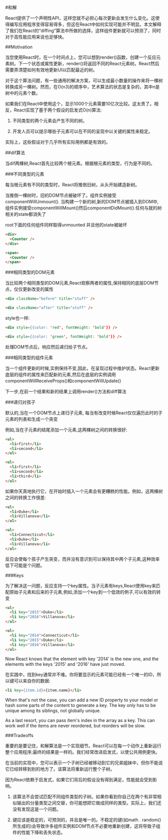 #和解

React提供了一个声明性API，这样您就不必担心每次更新会发生什么变化。这使得编写应用程序变得容易得多，但这在React中如何实现可能并不明显。本文解释了我们在React的“diffing”算法中所做的选择，这样组件更新就可以预测了，同时对于高性能应用来说也足够快。

##Motivation

当您使用React时，在一个时间点上，您可以想到render()函数，创建一个反应元素树。下一个状态或属性更新，render()将返回不同的React元素树。React然后需要弄清楚如何有效地更新UI以匹配最近的树。

对于这个算法问题，有一些通用的解决方案，可以生成最小数量的操作来将一棵树转换成另一棵树。然而，在O(n3)的顺序中，艺术算法的状态是复杂的，其中n是树中的元素个数。

如果我们在React中使用这个，显示1000个元素需要10亿次比较。这太贵了。相反，React实现了基于两个假设的启发式O(n)算法:

1. 不同类型的两个元素会产生不同的树。

2. 开发人员可以提示哪些子元素可以在不同的呈现中以关键的属性来稳定。

实际上，这些假设对于几乎所有实际用例都是有效的。

##dif算法

当dif两棵树,React首先比较两个根元素。根据根元素的类型，行为是不同的。

###不同类型的元素

每当根元素有不同的类型时，React将推倒旧树，从头开始建造新树。

当推倒一棵树时，旧的DOM节点被破坏了。组件实例接受componentWillUnmount(). 当构建一个新的树,新的DOM节点被插入到DOM中,组件实例接受componentWillMount()然后componentDidMount().任何与就的树相关的state都消失了

root下面的任何组件同样取得unmounted 并且他的state被破坏

```html
<div>
  <Counter />
</div>

<span>
  <Counter />
</span>
```

###相同类型的DOM元素

当比较两个相同类型的DOM元素,React观察两者的属性,保持相同的底层DOM节点，仅仅更新改变的属性

```html
<div className="before" title="stuff" />

<div className="after" title="stuff" />
```

style也一样:

```html
<div style={{color: 'red', fontWeight: 'bold'}} />

<div style={{color: 'green', fontWeight: 'bold'}} />
```

处理DOM节点后，响应然后递归给子节点。

###相同类型的组件元素

当一个组件更新的时候,实例保持不变,因此，在呈现过程中维护状态。React更新底层的组件的属性来匹配新的元素,然后在底层的实例调用componentWillReceiveProps()和componentWillUpdate()

下一步,在前一个结果和新的结果上调用render()方法和diff算法

###递归对孩子

默认的,当在一个DOM节点上递归子元素, 每当有改变时候React仅仅遍历此时的子元素的列表和生成一个突变

例如,当在子元素的结尾添加一个元素,这两棵树之间的转换很好:

```html
<ul>
  <li>first</li>
  <li>second</li>
</ul>

<ul>
  <li>first</li>
  <li>second</li>
  <li>third</li>
</ul>
```

如果你天真地执行它，在开始时插入一个元素会有更糟糕的性能。例如，这两棵树之间的转换工作很差:

```html
<ul>
  <li>Duke</li>
  <li>Villanova</li>
</ul>

<ul>
  <li>Connecticut</li>
  <li>Duke</li>
  <li>Villanova</li>
</ul>
```

反应会使每个孩子产生突变，而并没有意识到可以保持其中两个子元素,这种效率低下可能是个问题。

###Keys

为了解决这一问题，反应支持一个key属性。当子元素有keys,React使用key来匹配原始子元素和后来的子元素,例如,添加一个key到一个低效的例子,可以有效的转变

```html
<ul>
  <li key="2015">Duke</li>
  <li key="2016">Villanova</li>
</ul>

<ul>
  <li key="2014">Connecticut</li>
  <li key="2015">Duke</li>
  <li key="2016">Villanova</li>
</ul>
```

Now React knows that the element with key '2014' is the new one, and the elements with the keys '2015' and '2016' have just moved.

在实践中，找到key通常并不难。你将要显示的元素可能已经有一个唯一的ID，所以键可以来自你的数据:

```html
<li key={item.id}>{item.name}</li>
```

When that's not the case, you can add a new ID property to your model or hash some parts of the content to generate a key. The key only has to be unique among its siblings, not globally unique.

As a last resort, you can pass item's index in the array as a key. This can work well if the items are never reordered, but reorders will be slow.

###Tradeoffs

重要的是要记住，和解算法是一个实现细节。React可以在每一个动作上重新运行整个应用程序;最终的结果是一样的。我们经常改进启发式，以使公共用例更快。

在当前的实现中，您可以表示一个子树已经被移动到它的兄弟姐妹中，但你不能说它已经转移到别的地方了。该算法将重新运行整个子树。

因为React依赖于启发式，如果它们背后的假设没有得到满足，性能就会受到影响。

1. 该算法不会尝试匹配不同组件类型的子树。如果你看到你自己在两个有非常相似输出的分量类型之间交替，你可能想把它做成同样的类型。实际上，我们还没有发现这是一个问题。

2. 键应该是稳定的，可预测的，并且是唯一的。不稳定的键(如math . random()所生成的)会导致许多组件实例和DOM节点不必要地重新创建，这将导致子组件的性能下降和丢失状态。